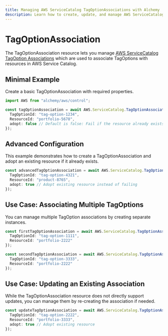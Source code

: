 ```yaml
---
title: Managing AWS ServiceCatalog TagOptionAssociations with Alchemy
description: Learn how to create, update, and manage AWS ServiceCatalog TagOptionAssociations using Alchemy Cloud Control.
---
```


# TagOptionAssociation

The TagOptionAssociation resource lets you manage [AWS ServiceCatalog TagOption Associations](https://docs.aws.amazon.com/servicecatalog/latest/userguide/) which are used to associate TagOptions with resources in AWS Service Catalog.

## Minimal Example

Create a basic TagOptionAssociation with required properties.

```ts
import AWS from "alchemy/aws/control";

const tagOptionAssociation = await AWS.ServiceCatalog.TagOptionAssociation("basicTagOptionAssociation", {
  TagOptionId: "tag-option-1234",
  ResourceId: "portfolio-5678",
  adopt: false // Default is false: Fail if the resource already exists
});
```

## Advanced Configuration

This example demonstrates how to create a TagOptionAssociation and adopt an existing resource if it already exists.

```ts
const advancedTagOptionAssociation = await AWS.ServiceCatalog.TagOptionAssociation("advancedTagOptionAssociation", {
  TagOptionId: "tag-option-4321",
  ResourceId: "product-8765",
  adopt: true // Adopt existing resource instead of failing
});
```

## Use Case: Associating Multiple TagOptions

You can manage multiple TagOption associations by creating separate instances. 

```ts
const firstTagOptionAssociation = await AWS.ServiceCatalog.TagOptionAssociation("firstTagOptionAssociation", {
  TagOptionId: "tag-option-1111",
  ResourceId: "portfolio-2222"
});

const secondTagOptionAssociation = await AWS.ServiceCatalog.TagOptionAssociation("secondTagOptionAssociation", {
  TagOptionId: "tag-option-3333",
  ResourceId: "portfolio-2222"
});
```

## Use Case: Updating an Existing Association

While the TagOptionAssociation resource does not directly support updates, you can manage them by re-creating the association if needed.

```ts
const updateTagOptionAssociation = await AWS.ServiceCatalog.TagOptionAssociation("updateTagOptionAssociation", {
  TagOptionId: "tag-option-2222",
  ResourceId: "portfolio-3333",
  adopt: true // Adopt existing resource
});
```